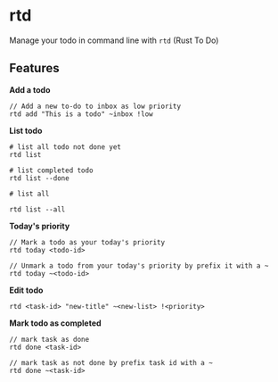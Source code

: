 # rtd

Manage your todo in command line with `rtd` (Rust To Do)

## Features
**Add a todo**

```
// Add a new to-do to inbox as low priority
rtd add "This is a todo" ~inbox !low 
```

**List todo**
```
# list all todo not done yet
rtd list 

# list completed todo
rtd list --done

# list all

rtd list --all
```

**Today's priority**
```
// Mark a todo as your today's priority
rtd today <todo-id>

// Unmark a todo from your today's priority by prefix it with a ~
rtd today ~<todo-id>
```

**Edit todo**

```
rtd <task-id> "new-title" ~<new-list> !<priority>
```

**Mark todo as completed**

```
// mark task as done
rtd done <task-id>

// mark task as not done by prefix task id with a ~
rtd done ~<task-id>
```